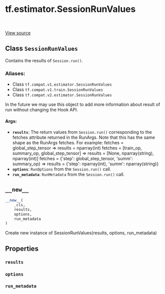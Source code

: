 <div itemscope itemtype="http://developers.google.com/ReferenceObject">
<meta itemprop="name" content="tf.estimator.SessionRunValues" />
<meta itemprop="path" content="Stable" />
<meta itemprop="property" content="results"/>
<meta itemprop="property" content="options"/>
<meta itemprop="property" content="run_metadata"/>
<meta itemprop="property" content="__new__"/>
</div>

# tf.estimator.SessionRunValues

<!-- Insert buttons -->

<table class="tfo-notebook-buttons tfo-api" align="left">
</table>

<a target="_blank" href="/code/stable/tensorflow/python/training/session_run_hook.py">View source</a>



## Class `SessionRunValues`

<!-- Start diff -->
Contains the results of `Session.run()`.



### Aliases:

* Class `tf.compat.v1.estimator.SessionRunValues`
* Class `tf.compat.v1.train.SessionRunValues`
* Class `tf.compat.v2.estimator.SessionRunValues`


<!-- Placeholder for "Used in" -->

In the future we may use this object to add more information about result of
run without changing the Hook API.

#### Args:


* <b>`results`</b>: The return values from `Session.run()` corresponding to the fetches
  attribute returned in the RunArgs. Note that this has the same shape as
  the RunArgs fetches.  For example:
    fetches = global_step_tensor
    => results = nparray(int)
    fetches = [train_op, summary_op, global_step_tensor]
    => results = [None, nparray(string), nparray(int)]
    fetches = {'step': global_step_tensor, 'summ': summary_op}
    => results = {'step': nparray(int), 'summ': nparray(string)}
* <b>`options`</b>: `RunOptions` from the `Session.run()` call.
* <b>`run_metadata`</b>: `RunMetadata` from the `Session.run()` call.

<h2 id="__new__"><code>__new__</code></h2>

``` python
__new__(
    _cls,
    results,
    options,
    run_metadata
)
```

Create new instance of SessionRunValues(results, options, run_metadata)




## Properties

<h3 id="results"><code>results</code></h3>




<h3 id="options"><code>options</code></h3>




<h3 id="run_metadata"><code>run_metadata</code></h3>






